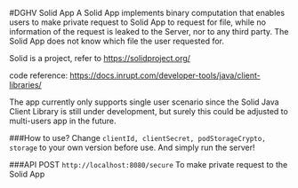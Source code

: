 #DGHV Solid App
A Solid App implements binary computation that enables users to
make private request to Solid App to request for file, while no information 
of the request is leaked to the Server, nor to any third party. 
The Solid App does not know which file the user requested for.

Solid is a project, refer to https://solidproject.org/

code reference: https://docs.inrupt.com/developer-tools/java/client-libraries/

The app currently only supports single user scenario since the Solid Java Client Library
is still under development, but surely this could be adjusted to multi-users app in the future.

###How to use?
Change `clientId, clientSecret, podStorageCrypto, storage` to your own version before use.
And simply run the server! 

###API
POST  `http://localhost:8080/secure` To make private request to the Solid App

